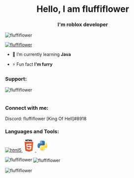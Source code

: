 <h1 align="center">Hello, I am fluffiflower</h1>
<h3 align="center">I'm roblox developer</h3>

<p align="left"> <img src="https://komarev.com/ghpvc/?username=fluffiflower&label=Profile%20views&color=0e75b6&style=flat" alt="fluffiflower" /> </p>

<p align="left"> <a href="https://github.com/ryo-ma/github-profile-trophy"><img src="https://github-profile-trophy.vercel.app/?username=fluffiflower" alt="fluffiflower" /></a> </p>

- 🌱 I’m currently learning **Java**

- ⚡ Fun fact **I'm furry**

<h3 align="left">Support:</h3>
<p><a href="https://ko-fi.com/fluffiflower"> <img align="left" src="https://cdn.ko-fi.com/cdn/kofi3.png?v=3" height="50" width="210" alt="fluffiflower" /></a></p><br><br>

<h3 align="left">Connect with me:</h3>
<p align="left">Discord: fluffiflower [King Of Hell]#8918
</p>

<h3 align="left">Languages and Tools:</h3>
<p align="left"> <a href="https://www.w3.org/html/" target="_blank" rel="noreferrer"> <img src="https://download.logo.wine/logo/Lua_(programming_language)/Lua_(programming_language)-Logo.wine.png" alt="html5" width="50" height="40"/> <img src="https://raw.githubusercontent.com/devicons/devicon/master/icons/html5/html5-original-wordmark.svg" alt="html5" width="40" height="40"/> </a> <a href="https://www.python.org" target="_blank" rel="noreferrer"> <img src="https://raw.githubusercontent.com/devicons/devicon/master/icons/python/python-original.svg" alt="python" width="40" height="40"/> </a> </p>



<p><img align="left" src="https://github-readme-stats.vercel.app/api/top-langs?username=fluffiflower&show_icons=true&locale=en&layout=compact" alt="fluffiflower" /></p>

<p>&nbsp;<img align="center" src="https://github-readme-stats.vercel.app/api?username=fluffiflower&show_icons=true&locale=en" alt="fluffiflower" /></p>

<p><img align="center" src="https://github-readme-streak-stats.herokuapp.com/?user=fluffiflower&" alt="fluffiflower" /></p>

